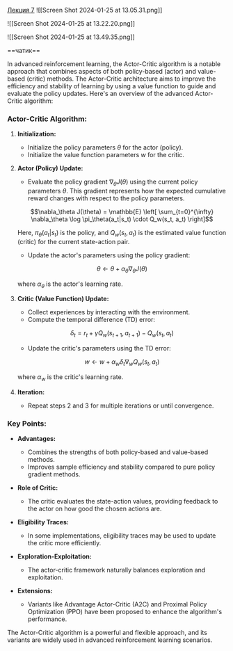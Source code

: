 [Лекция 7](https://youtu.be/5uEtHSykDmE?si=WZNf8Aper86wSsL1)
![[Screen Shot 2024-01-25 at 13.05.31.png]]

![[Screen Shot 2024-01-25 at 13.22.20.png]]

![[Screen Shot 2024-01-25 at 13.49.35.png]]

==чатик==

In advanced reinforcement learning, the Actor-Critic algorithm is a notable approach that combines aspects of both policy-based (actor) and value-based (critic) methods. The Actor-Critic architecture aims to improve the efficiency and stability of learning by using a value function to guide and evaluate the policy updates. Here's an overview of the advanced Actor-Critic algorithm:

### Actor-Critic Algorithm:

1. **Initialization:**
   - Initialize the policy parameters $\theta$ for the actor (policy).
   - Initialize the value function parameters $w$ for the critic.

2. **Actor (Policy) Update:**
   - Evaluate the policy gradient $\nabla_\theta J(\theta)$ using the current policy parameters $\theta$. This gradient represents how the expected cumulative reward changes with respect to the policy parameters.

   $$\nabla_\theta J(\theta) = \mathbb{E} \left[ \sum_{t=0}^{\infty} \nabla_\theta \log \pi_\theta(a_t|s_t) \cdot Q_w(s_t, a_t) \right]$$

   Here, $\pi_\theta(a_t|s_t)$ is the policy, and $Q_w(s_t, a_t)$ is the estimated value function (critic) for the current state-action pair.

   - Update the actor's parameters using the policy gradient:

   $$\theta \leftarrow \theta + \alpha_\theta \nabla_\theta J(\theta)$$

   where $\alpha_\theta$ is the actor's learning rate.

3. **Critic (Value Function) Update:**
   - Collect experiences by interacting with the environment.
   - Compute the temporal difference (TD) error:

   $$\delta_t = r_t + \gamma Q_w(s_{t+1}, a_{t+1}) - Q_w(s_t, a_t)$$

   - Update the critic's parameters using the TD error:

   $$w \leftarrow w + \alpha_w \delta_t \nabla_w Q_w(s_t, a_t)$$

   where $\alpha_w$ is the critic's learning rate.

4. **Iteration:**
   - Repeat steps 2 and 3 for multiple iterations or until convergence.

### Key Points:

- **Advantages:**
  - Combines the strengths of both policy-based and value-based methods.
  - Improves sample efficiency and stability compared to pure policy gradient methods.

- **Role of Critic:**
  - The critic evaluates the state-action values, providing feedback to the actor on how good the chosen actions are.

- **Eligibility Traces:**
  - In some implementations, eligibility traces may be used to update the critic more efficiently.

- **Exploration-Exploitation:**
  - The actor-critic framework naturally balances exploration and exploitation.

- **Extensions:**
  - Variants like Advantage Actor-Critic (A2C) and Proximal Policy Optimization (PPO) have been proposed to enhance the algorithm's performance.

The Actor-Critic algorithm is a powerful and flexible approach, and its variants are widely used in advanced reinforcement learning scenarios.